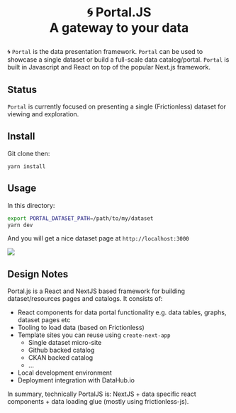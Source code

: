 <h1 align="center">

🌀 Portal.JS<br/>
A gateway to your data

</h1>

🌀 `Portal` is the data presentation framework. `Portal` can be used to showcase a single dataset or build a full-scale data catalog/portal. `Portal` is built in Javascript and React on top of the popular Next.js framework.

## Status

`Portal` is currently focused on presenting a single (Frictionless) dataset for viewing and exploration.

## Install

Git clone then:

```
yarn install
```

## Usage

In this directory:

```bash
export PORTAL_DATASET_PATH=/path/to/my/dataset
yarn dev
```

And you will get a nice dataset page at `http://localhost:3000`

![](https://i.imgur.com/KSEtNF1.png)


## Design Notes

Portal.js is a React and NextJS based framework for building dataset/resources pages and catalogs. It consists of:

* React components for data portal functionality e.g. data tables, graphs, dataset pages etc
* Tooling to load data (based on Frictionless)
* Template sites you can reuse using `create-next-app`
  * Single dataset micro-site
  * Github backed catalog
  * CKAN backed catalog
  * ...
* Local development environment
* Deployment integration with DataHub.io

In summary, technically PortalJS is: NextJS + data specific react components + data loading glue (mostly using frictionless-js).
